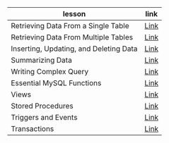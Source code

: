 | lesson                                 | link                                                                                       |
| -------------------------------------- | ------------------------------------------------------------------------------------------ |
| Retrieving Data From a Single Table    | [Link](./retrieving-data-from-a-single-table.md "Retrieving Data From a Single Table ")    |
| Retrieving Data From Multiple Tables   | [Link](./retrieving-data-from-multiple-tables.md "Retrieving Data From Multiple Tables")   |
| Inserting, Updating, and Deleting Data | [Link](./inserting-updating-and-deleting-data.md "Inserting, Updating, and Deleting Data") |
| Summarizing Data                       | [Link](./summarizing-data.md "Summarizing Data")                                           |
| Writing Complex Query                  | [Link](./writing-complex-query.md "Writing Complex Query")                                 |
| Essential MySQL Functions              | [Link](./essential-mysql-functions.md "Essential MySQL Functions")                         |
| Views                                  | [Link](./views.md "Views")                                                                 |
| Stored Procedures                      | [Link](./stored-procedures.md "Stored Procedures")                                         |
| Triggers and Events                    | [Link](./triggers-and-events.md "Triggers and Events")                                     |
| Transactions                           | [Link](./transactions.md "Transactions")                                                   |
